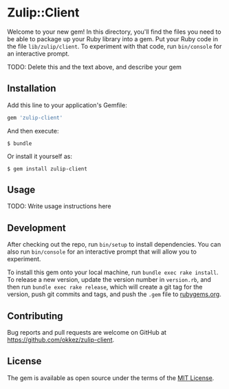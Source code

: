 # Zulip::Client

Welcome to your new gem! In this directory, you'll find the files you need to be able to package up your Ruby library into a gem. Put your Ruby code in the file `lib/zulip/client`. To experiment with that code, run `bin/console` for an interactive prompt.

TODO: Delete this and the text above, and describe your gem

## Installation

Add this line to your application's Gemfile:

```ruby
gem 'zulip-client'
```

And then execute:

    $ bundle

Or install it yourself as:

    $ gem install zulip-client

## Usage

TODO: Write usage instructions here

## Development

After checking out the repo, run `bin/setup` to install dependencies. You can also run `bin/console` for an interactive prompt that will allow you to experiment.

To install this gem onto your local machine, run `bundle exec rake install`. To release a new version, update the version number in `version.rb`, and then run `bundle exec rake release`, which will create a git tag for the version, push git commits and tags, and push the `.gem` file to [rubygems.org](https://rubygems.org).

## Contributing

Bug reports and pull requests are welcome on GitHub at https://github.com/okkez/zulip-client.


## License

The gem is available as open source under the terms of the [MIT License](http://opensource.org/licenses/MIT).

